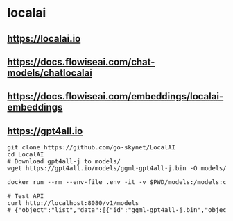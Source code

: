 # localai
## https://localai.io
## https://docs.flowiseai.com/chat-models/chatlocalai
## https://docs.flowiseai.com/embeddings/localai-embeddings
## https://gpt4all.io
<pre>
git clone https://github.com/go-skynet/LocalAI
cd LocalAI
# Download gpt4all-j to models/
wget https://gpt4all.io/models/ggml-gpt4all-j.bin -O models/ggml-gpt4all-j.bin

docker run --rm --env-file .env -it -v $PWD/models:/models:cached -p 8088:8080 quay.io/go-skynet/local-ai:latest /usr/bin/local-ai

# Test API
curl http://localhost:8080/v1/models
# {"object":"list","data":[{"id":"ggml-gpt4all-j.bin","object":"model"}]}
</pre>
